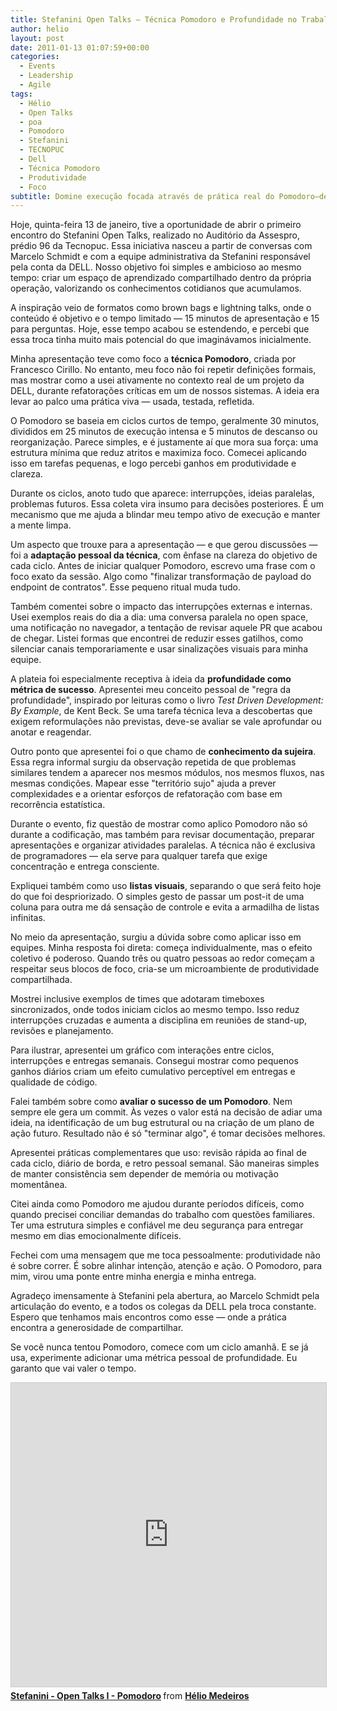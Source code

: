 ```yaml
---
title: Stefanini Open Talks – Técnica Pomodoro e Profundidade no Trabalho
author: helio
layout: post
date: 2011-01-13 01:07:59+00:00
categories:
  - Events
  - Leadership
  - Agile
tags:
  - Hélio
  - Open Talks
  - poa
  - Pomodoro
  - Stefanini
  - TECNOPUC
  - Dell
  - Técnica Pomodoro
  - Produtividade
  - Foco
subtitle: Domine execução focada através de prática real do Pomodoro—descubra regras de profundidade, listas visuais e adaptações pessoais que transformaram refatoração crítica em ciclos produtivos
---
```


Hoje, quinta-feira 13 de janeiro, tive a oportunidade de abrir o primeiro encontro do Stefanini Open Talks, realizado no Auditório da Assespro, prédio 96 da Tecnopuc. Essa iniciativa nasceu a partir de conversas com Marcelo Schmidt e com a equipe administrativa da Stefanini responsável pela conta da DELL. Nosso objetivo foi simples e ambicioso ao mesmo tempo: criar um espaço de aprendizado compartilhado dentro da própria operação, valorizando os conhecimentos cotidianos que acumulamos.

A inspiração veio de formatos como brown bags e lightning talks, onde o conteúdo é objetivo e o tempo limitado — 15 minutos de apresentação e 15 para perguntas. Hoje, esse tempo acabou se estendendo, e percebi que essa troca tinha muito mais potencial do que imaginávamos inicialmente.

Minha apresentação teve como foco a **técnica Pomodoro**, criada por Francesco Cirillo. No entanto, meu foco não foi repetir definições formais, mas mostrar como a usei ativamente no contexto real de um projeto da DELL, durante refatorações críticas em um de nossos sistemas. A ideia era levar ao palco uma prática viva — usada, testada, refletida.

O Pomodoro se baseia em ciclos curtos de tempo, geralmente 30 minutos, divididos em 25 minutos de execução intensa e 5 minutos de descanso ou reorganização. Parece simples, e é justamente aí que mora sua força: uma estrutura mínima que reduz atritos e maximiza foco. Comecei aplicando isso em tarefas pequenas, e logo percebi ganhos em produtividade e clareza.

Durante os ciclos, anoto tudo que aparece: interrupções, ideias paralelas, problemas futuros. Essa coleta vira insumo para decisões posteriores. É um mecanismo que me ajuda a blindar meu tempo ativo de execução e manter a mente limpa.

Um aspecto que trouxe para a apresentação — e que gerou discussões — foi a **adaptação pessoal da técnica**, com ênfase na clareza do objetivo de cada ciclo. Antes de iniciar qualquer Pomodoro, escrevo uma frase com o foco exato da sessão. Algo como "finalizar transformação de payload do endpoint de contratos". Esse pequeno ritual muda tudo.

Também comentei sobre o impacto das interrupções externas e internas. Usei exemplos reais do dia a dia: uma conversa paralela no open space, uma notificação no navegador, a tentação de revisar aquele PR que acabou de chegar. Listei formas que encontrei de reduzir esses gatilhos, como silenciar canais temporariamente e usar sinalizações visuais para minha equipe.

A plateia foi especialmente receptiva à ideia da **profundidade como métrica de sucesso**. Apresentei meu conceito pessoal de "regra da profundidade", inspirado por leituras como o livro _Test Driven Development: By Example_, de Kent Beck. Se uma tarefa técnica leva a descobertas que exigem reformulações não previstas, deve-se avaliar se vale aprofundar ou anotar e reagendar.

Outro ponto que apresentei foi o que chamo de **conhecimento da sujeira**. Essa regra informal surgiu da observação repetida de que problemas similares tendem a aparecer nos mesmos módulos, nos mesmos fluxos, nas mesmas condições. Mapear esse "território sujo" ajuda a prever complexidades e a orientar esforços de refatoração com base em recorrência estatística.

Durante o evento, fiz questão de mostrar como aplico Pomodoro não só durante a codificação, mas também para revisar documentação, preparar apresentações e organizar atividades paralelas. A técnica não é exclusiva de programadores — ela serve para qualquer tarefa que exige concentração e entrega consciente.

Expliquei também como uso **listas visuais**, separando o que será feito hoje do que foi despriorizado. O simples gesto de passar um post-it de uma coluna para outra me dá sensação de controle e evita a armadilha de listas infinitas.

No meio da apresentação, surgiu a dúvida sobre como aplicar isso em equipes. Minha resposta foi direta: começa individualmente, mas o efeito coletivo é poderoso. Quando três ou quatro pessoas ao redor começam a respeitar seus blocos de foco, cria-se um microambiente de produtividade compartilhada.

Mostrei inclusive exemplos de times que adotaram timeboxes sincronizados, onde todos iniciam ciclos ao mesmo tempo. Isso reduz interrupções cruzadas e aumenta a disciplina em reuniões de stand-up, revisões e planejamento.

Para ilustrar, apresentei um gráfico com interações entre ciclos, interrupções e entregas semanais. Consegui mostrar como pequenos ganhos diários criam um efeito cumulativo perceptível em entregas e qualidade de código.

Falei também sobre como **avaliar o sucesso de um Pomodoro**. Nem sempre ele gera um commit. Às vezes o valor está na decisão de adiar uma ideia, na identificação de um bug estrutural ou na criação de um plano de ação futuro. Resultado não é só "terminar algo", é tomar decisões melhores.

Apresentei práticas complementares que uso: revisão rápida ao final de cada ciclo, diário de borda, e retro pessoal semanal. São maneiras simples de manter consistência sem depender de memória ou motivação momentânea.

Citei ainda como Pomodoro me ajudou durante períodos difíceis, como quando precisei conciliar demandas do trabalho com questões familiares. Ter uma estrutura simples e confiável me deu segurança para entregar mesmo em dias emocionalmente difíceis.

Fechei com uma mensagem que me toca pessoalmente: produtividade não é sobre correr. É sobre alinhar intenção, atenção e ação. O Pomodoro, para mim, virou uma ponte entre minha energia e minha entrega.

Agradeço imensamente à Stefanini pela abertura, ao Marcelo Schmidt pela articulação do evento, e a todos os colegas da DELL pela troca constante. Espero que tenhamos mais encontros como esse — onde a prática encontra a generosidade de compartilhar.

Se você nunca tentou Pomodoro, comece com um ciclo amanhã. E se já usa, experimente adicionar uma métrica pessoal de profundidade. Eu garanto que vai valer o tempo.

<div style="margin-bottom: 20px;">
<iframe src="https://www.slideshare.net/slideshow/embed_code/key/HSzpp8Lte0z1xp?startSlide=1" width="597" height="486" frameborder="0" marginwidth="0" marginheight="0" scrolling="no" style="border:1px solid #CCC; border-width:1px; margin-bottom:5px;max-width: 100%;" allowfullscreen></iframe> <div style="margin-bottom:5px"><strong> <a href="https://pt.slideshare.net/slideshow/stefanini-open-talks-i-pomodoro/6554537" title="Stefanini - Open Talks I - Pomodoro" target="_blank">Stefanini - Open Talks I - Pomodoro</a> </strong> from <strong> <a href="https://www.slideshare.net/heliomedeiros" target="_blank">Hélio Medeiros</a> </strong></div>
</div>
